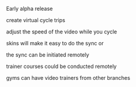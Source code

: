 Early alpha release

create virtual cycle trips

adjust the speed of the video while you cycle

skins will make it easy to do the sync or

the sync can be initiated remotely

trainer courses could be conducted remotely

gyms can have video trainers from other branches


